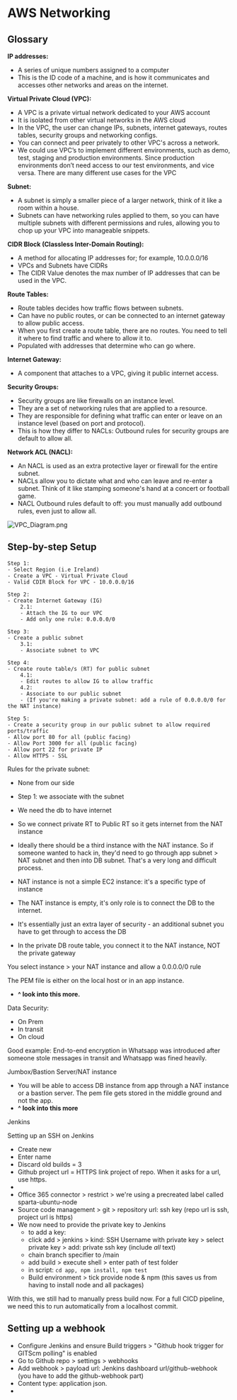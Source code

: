 # AWS Networking

## **Glossary**

**IP addresses:**
- A series of unique numbers assigned to a computer
- This is the ID code of a machine, and is how it communicates and accesses other networks and areas on the internet. 

**Virtual Private Cloud (VPC):**
- A VPC is a private virtual network dedicated to your AWS account
- It is isolated from other virtual networks in the AWS cloud
- In the VPC, the user can change IPs, subnets, internet gateways, routes tables, security groups and networking configs. 
- You can connect and peer privately to other VPC's across a network. 
- We could use VPC’s to implement different environments, such as demo, test, staging and production environments. Since production environments don’t need access to our test environments, and vice versa. There are many different use cases for the VPC

**Subnet:** 
- A subnet is simply a smaller piece of a larger network, think of it like a room within a house.
- Subnets can have networking rules applied to them, so you can have multiple subnets with different permissions and rules, allowing you to chop up your VPC into manageable snippets.

**CIDR Block (Classless Inter-Domain Routing):**
- A method for allocating IP addresses for; for example, 10.0.0.0/16
- VPCs and Subnets have CIDRs
- The CIDR Value denotes the max number of IP addresses that can be used in the VPC.
  
**Route Tables:**
- Route tables decides how traffic flows between subnets. 
- Can have no public routes, or can be connected to an internet gateway to allow public access.
- When you first create a route table, there are no routes. You need to tell it where to find traffic and where to allow it to.
- Populated with addresses that determine who can go where. 

**Internet Gateway:**
- A component that attaches to a VPC, giving it public internet access. 

**Security Groups:** 
- Security groups are like firewalls on an instance level.
- They are a set of networking rules that are applied to a resource.
- They are responsible for defining what traffic can enter or leave on an instance level (based on port and protocol).
- This is how they differ to NACLs: Outbound rules for security groups are default to allow all.

**Network ACL (NACL):**
- An NACL is used as an extra protective layer or firewall for the entire subnet.
- NACLs allow you to dictate what and who can leave and re-enter a subnet. Think of it like stamping someone's hand at a concert or football game. 
- NACL Outbound rules default to off: you must manually add outbound rules, even just to allow all.  


![VPC_Diagram.png](https://github.com/kbachir/GitNotes/blob/main/AWS/VPC_Diagram.png)

## **Step-by-step Setup**

```
Step 1:
- Select Region (i.e Ireland)
- Create a VPC - Virtual Private Cloud
- Valid CDIR Block for VPC - 10.0.0.0/16 
  
Step 2:  
- Create Internet Gateway (IG)
    2.1:
    - Attach the IG to our VPC 
    - Add only one rule: 0.0.0.0/0

Step 3: 
- Create a public subnet
    3.1:
    - Associate subnet to VPC

Step 4:
- Create route table/s (RT) for public subnet
    4.1:
    - Edit routes to allow IG to allow traffic
    4.2:
    - Associate to our public subnet
    - (If you're making a private subnet: add a rule of 0.0.0.0/0 for the NAT instance)

Step 5:
- Create a security group in our public subnet to allow required ports/traffic
- Allow port 80 for all (public facing)
- Allow Port 3000 for all (public facing)
- Allow port 22 for private IP 
- Allow HTTPS - SSL
```
Rules for the private subnet: 
- None from our side
- Step 1: we associate with the subnet
- We need the db to have internet 
- So we connect private RT to Public RT so it gets internet from the NAT instance
- Ideally there should be a third instance with the NAT instance. So if someone wanted to hack in, they'd need to go through app subnet > NAT subnet and then into DB subnet. That's a very long and difficult process. 
- NAT instance is not a simple EC2 instance: it's a specific type of instance
- The NAT instance is empty, it's only role is to connect the DB to the internet. 
- It's essentially just an extra layer of security - an additional subnet you have to get through to access the DB

- In the private DB route table, you connect it to the NAT instance, NOT the private gateway

You select instance > your NAT instance and allow a 0.0.0.0/0 rule

The PEM file is either on the local host or in an app instance. 
- **^ look into this more.**


Data Security:
- On Prem
- In transit
- On cloud

Good example: End-to-end encryption in Whatsapp was introduced after someone stole messages in transit and Whatsapp was fined heavily. 


Jumbox/Bastion Server/NAT instance
- You will be able to access DB instance from app through a NAT instance or a bastion server. The pem file gets stored in the middle ground and not the app. 
- **^ look into this more**


Jenkins

Setting up an SSH on Jenkins

- Create new
- Enter name
- Discard old builds = 3
- Github project url = HTTPS link project of repo. When it asks for a url, use https.
- 
- Office 365 connector > restrict > we're using a precreated label called sparta-ubuntu-node
- Source code management > git > repository url: ssh key (repo url is ssh, project url is https)
- We now need to provide the private key to Jenkins
  - to add a key:
  - click add > jenkins > kind: SSH Username with private key > select private key > add: private ssh key (include _all_ text)
  - chain branch specifier to /main
  - add build > execute shell > enter path of test folder
  - in script: `cd app, npm install, npm test`
  - Build environment > tick provide node & npm (this saves us from having to install node and all packages)

With this, we still had to manually press build now. For a full CICD pipeline, we need this to run automatically from a localhost commit. 

## Setting up a webhook

- Configure Jenkins and ensure Build triggers > "Github hook trigger for GITScm polling" is enabled
- Go to Github repo > settings > webhooks
- Add webhook > payload url: Jenkins dashboard url/github-webhook (you have to add the github-webhook part)
- Content type: application json.
- 
